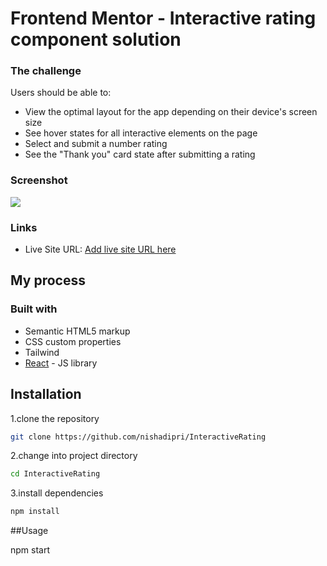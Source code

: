 # Frontend Mentor - Interactive rating component solution

### The challenge

Users should be able to:

- View the optimal layout for the app depending on their device's screen size
- See hover states for all interactive elements on the page
- Select and submit a number rating
- See the "Thank you" card state after submitting a rating

### Screenshot 

![](./images/Screenshot.png)


### Links


- Live Site URL: [Add live site URL here](https://your-live-site-url.com)

## My process

### Built with

- Semantic HTML5 markup
- CSS custom properties
- Tailwind
- [React](https://reactjs.org/) - JS library

## Installation

1.clone the repository

```bash
git clone https://github.com/nishadipri/InteractiveRating
```
2.change into project directory

```bash 
cd InteractiveRating
```

3.install dependencies

```bash
npm install
```

##Usage

npm start







